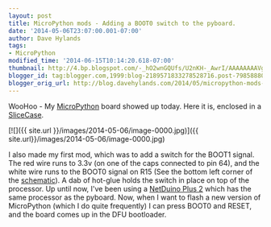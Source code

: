 ```yaml
---
layout: post
title: MicroPython mods - Adding a BOOT0 switch to the pyboard.
date: '2014-05-06T23:07:00.001-07:00'
author: Dave Hylands
tags:
- MicroPython
modified_time: '2014-06-15T10:14:20.618-07:00'
thumbnail: http://4.bp.blogspot.com/-_hO2wnGQUfs/U2nKH-_AwrI/AAAAAAAAVg0/YfVqQz0taSU/s72-c/Boot-Switch-800.jpg
blogger_id: tag:blogger.com,1999:blog-2189571833278528716.post-7985888033366943262
blogger_orig_url: http://blog.davehylands.com/2014/05/micropython-mods-adding-boot0-switch-to.html
---
```


WooHoo - My [MicroPython](http://micropython.org/) board showed up today. Here
it is, enclosed in a [SliceCase](http://www.slicecase.com/).

[![]({{ site.url }}/images/2014-05-06/image-0000.jpg)]({{ site.url}}/images/2014-05-06/image-0000.jpg)

I also made my first mod, which was to add a switch for the BOOT1 signal. The
red wire runs to 3.3v (on one of the caps connected to pin 64), and the white
wire runs to the BOOT0 signal on R15 (See the bottom left corner of the
[schematic](http://micropython.org/static/doc/PYBv10b.pdf)).
A dab of hot-glue holds the switch in place on top of the processor.
Up until now, I've been using a [NetDuino Plus
2](http://netduino.com/netduinoplus2/specs.htm) which has the same processor
as the pyboard.
Now, when I want to flash a new version of MicroPython (which I do quite
frequently) I can press BOOT0 and RESET, and the board comes up in the DFU
bootloader.

